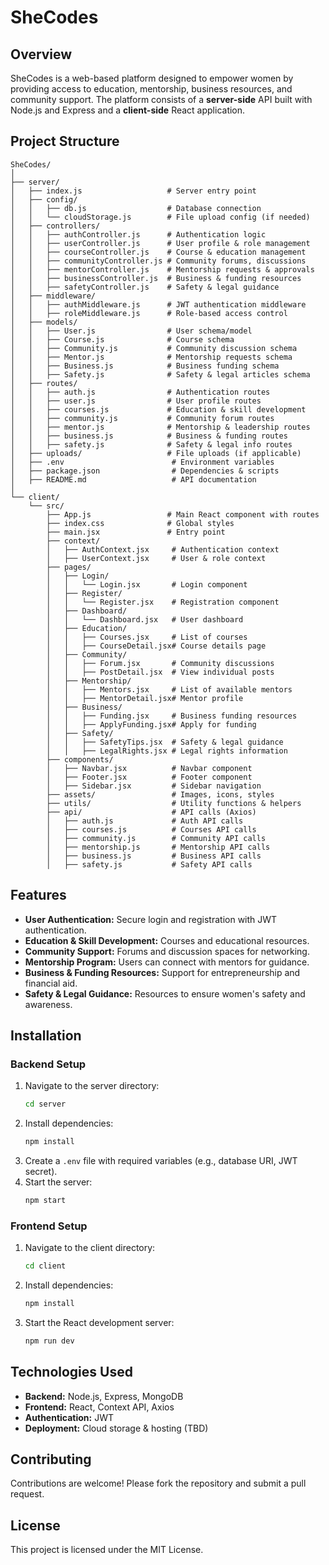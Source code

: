 # SheCodes

## Overview
SheCodes is a web-based platform designed to empower women by providing access to education, mentorship, business resources, and community support. The platform consists of a **server-side** API built with Node.js and Express and a **client-side** React application.

## Project Structure
```
SheCodes/
│
├── server/
│   ├── index.js                   # Server entry point
│   ├── config/
│   │   ├── db.js                  # Database connection
│   │   └── cloudStorage.js        # File upload config (if needed)
│   ├── controllers/
│   │   ├── authController.js      # Authentication logic
│   │   ├── userController.js      # User profile & role management
│   │   ├── courseController.js    # Course & education management
│   │   ├── communityController.js # Community forums, discussions
│   │   ├── mentorController.js    # Mentorship requests & approvals
│   │   ├── businessController.js  # Business & funding resources
│   │   ├── safetyController.js    # Safety & legal guidance
│   ├── middleware/
│   │   ├── authMiddleware.js      # JWT authentication middleware
│   │   ├── roleMiddleware.js      # Role-based access control
│   ├── models/
│   │   ├── User.js                # User schema/model
│   │   ├── Course.js              # Course schema
│   │   ├── Community.js           # Community discussion schema
│   │   ├── Mentor.js              # Mentorship requests schema
│   │   ├── Business.js            # Business funding schema
│   │   ├── Safety.js              # Safety & legal articles schema
│   ├── routes/
│   │   ├── auth.js                # Authentication routes
│   │   ├── user.js                # User profile routes
│   │   ├── courses.js             # Education & skill development
│   │   ├── community.js           # Community forum routes
│   │   ├── mentor.js              # Mentorship & leadership routes
│   │   ├── business.js            # Business & funding routes
│   │   ├── safety.js              # Safety & legal info routes
│   ├── uploads/                   # File uploads (if applicable)
│   ├── .env                        # Environment variables
│   ├── package.json                # Dependencies & scripts
│   ├── README.md                   # API documentation
│
└── client/
    └── src/
        ├── App.js                 # Main React component with routes
        ├── index.css              # Global styles
        ├── main.jsx               # Entry point
        ├── context/
        │   ├── AuthContext.jsx     # Authentication context
        │   ├── UserContext.jsx     # User & role context
        ├── pages/
        │   ├── Login/
        │   │   └── Login.jsx       # Login component
        │   ├── Register/
        │   │   └── Register.jsx    # Registration component
        │   ├── Dashboard/
        │   │   └── Dashboard.jsx   # User dashboard
        │   ├── Education/
        │   │   ├── Courses.jsx     # List of courses
        │   │   ├── CourseDetail.jsx# Course details page
        │   ├── Community/
        │   │   ├── Forum.jsx       # Community discussions
        │   │   ├── PostDetail.jsx  # View individual posts
        │   ├── Mentorship/
        │   │   ├── Mentors.jsx     # List of available mentors
        │   │   ├── MentorDetail.jsx# Mentor profile
        │   ├── Business/
        │   │   ├── Funding.jsx     # Business funding resources
        │   │   ├── ApplyFunding.jsx# Apply for funding
        │   ├── Safety/
        │   │   ├── SafetyTips.jsx  # Safety & legal guidance
        │   │   ├── LegalRights.jsx # Legal rights information
        ├── components/
        │   ├── Navbar.jsx          # Navbar component
        │   ├── Footer.jsx          # Footer component
        │   ├── Sidebar.jsx         # Sidebar navigation
        ├── assets/                 # Images, icons, styles
        ├── utils/                  # Utility functions & helpers
        ├── api/                    # API calls (Axios)
        │   ├── auth.js             # Auth API calls
        │   ├── courses.js          # Courses API calls
        │   ├── community.js        # Community API calls
        │   ├── mentorship.js       # Mentorship API calls
        │   ├── business.js         # Business API calls
        │   ├── safety.js           # Safety API calls
```

## Features
- **User Authentication:** Secure login and registration with JWT authentication.
- **Education & Skill Development:** Courses and educational resources.
- **Community Support:** Forums and discussion spaces for networking.
- **Mentorship Program:** Users can connect with mentors for guidance.
- **Business & Funding Resources:** Support for entrepreneurship and financial aid.
- **Safety & Legal Guidance:** Resources to ensure women's safety and awareness.

## Installation
### Backend Setup
1. Navigate to the server directory:
   ```bash
   cd server
   ```
2. Install dependencies:
   ```bash
   npm install
   ```
3. Create a `.env` file with required variables (e.g., database URI, JWT secret).
4. Start the server:
   ```bash
   npm start
   ```

### Frontend Setup
1. Navigate to the client directory:
   ```bash
   cd client
   ```
2. Install dependencies:
   ```bash
   npm install
   ```
3. Start the React development server:
   ```bash
   npm run dev
   ```

## Technologies Used
- **Backend:** Node.js, Express, MongoDB
- **Frontend:** React, Context API, Axios
- **Authentication:** JWT
- **Deployment:** Cloud storage & hosting (TBD)

## Contributing
Contributions are welcome! Please fork the repository and submit a pull request.

## License
This project is licensed under the MIT License.

